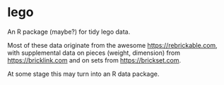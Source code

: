 # lego

An R package (maybe?) for tidy lego data.

Most of these data originate from the awesome https://rebrickable.com, with supplemental data on
pieces (weight, dimension) from https://bricklink.com and on sets from https://brickset.com.

At some stage this may turn into an R data package.


